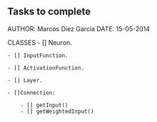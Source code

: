 ## Tasks to complete

AUTHOR: Marcos Díez García
DATE:	15-05-2014

CLASSES
	- [] Neuron.

	- [] InputFunction.

	- [] ActivationFunction.

	- [] Layer.

	- []Connection:
	
		- [] getInput()
		- [] getWeightedInput()

